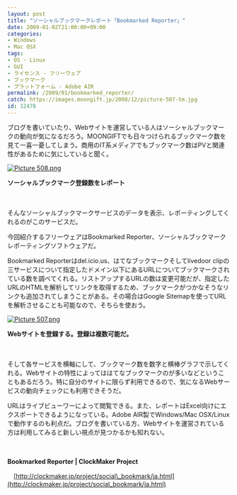 ```yaml
---
layout: post
title: "ソーシャルブックマークレポート「Bookmarked Reporter」"
date: 2009-01-02T21:00:00+09:00
categories:
- Windows
- Mac OSX
tags: 
- OS - Linux
- GUI
- ライセンス - フリーウェア
- ブックマーク
- プラットフォーム - Adobe AIR
permalink: /2009/01/bookmarked_reporter/
catch: https://images.moongift.jp/2008/12/picture-507-tm.jpg
id: 12478
---
```

ブログを書いていたり、Webサイトを運営している人はソーシャルブックマークの動向が気になるだろう。MOONGIFTでも日々つけられるブックマーク数を見て一喜一憂してしまう。商用のIT系メディアでもブックマーク数はPVと関連性があるために気にしていると聞く。

  

[![Picture 508.png](https://images.moongift.jp/2008/12/picture-508-tm.jpg)](https://images.moongift.jp/2008/12/picture-508.png)  
  
**ソーシャルブックマーク登録数をレポート**

  

　

  

そんなソーシャルブックマークサービスのデータを表示、レポーティングしてくれるのがこのサービスだ。

  

今回紹介するフリーウェアはBookmarked Reporter、ソーシャルブックマークレポーティングソフトウェアだ。

  
<!--more-->

Bookmarked Reporterはdel.icio.us、はてなブックマークそしてlivedoor clipの三サービスについて指定したドメイン以下にあるURLについてブックマークされている数を調べてくれる。リストアップするURLの数は変更可能だが、指定したURLのHTMLを解析してリンクを取得するため、ブックマークがつかなそうなリンクも追加されてしまうことがある。その場合はGoogle Sitemapを使ってURLを解析させることも可能なので、そちらを使おう。

  

[![Picture 507.png](https://images.moongift.jp/2008/12/picture-507-tm.jpg)](https://images.moongift.jp/2008/12/picture-507.png)  
  
**Webサイトを登録する。登録は複数可能だ。**

  

　

  

そして各サービスを横軸にして、ブックマーク数を数字と横棒グラフで示してくれる。Webサイトの特性によってははてなブックマークのが多いなどということもあるだろう。特に自分のサイトに限らず利用できるので、気になるWebサービスの動向チェックにも利用できそうだ。

  

URLはライブビューワーによって閲覧できる。また、レポートはExcel向けにエクスポートできるようになっている。Adobe AIR製でWindows/Mac OSX/Linuxで動作するのも利点だ。ブログを書いている方、Webサイトを運営されている方は利用してみると新しい視点が見つかるかも知れない。

  

　

  

**Bookmarked Reporter | ClockMaker Project**  
  
　[http://clockmaker.jp/project/social\_bookmark/ja.html](http://clockmaker.jp/project/social_bookmark/ja.html)

  
